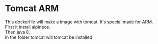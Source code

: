 # Tomcat ARM
This dockerfile will make a image with tomcat. It's special made for ARM.<br/>
First it install alpineos.<br/>
Then java 8.<br/>
In the folder tomcat will tomcat be installed</br>
